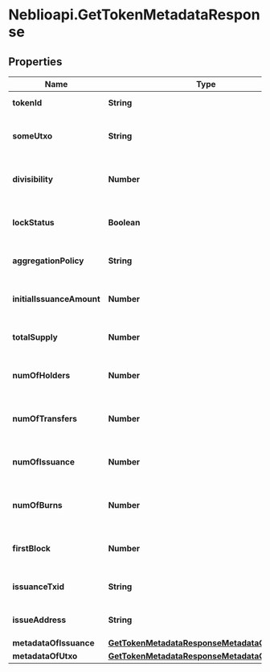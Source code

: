 # Neblioapi.GetTokenMetadataResponse

## Properties
Name | Type | Description | Notes
------------ | ------------- | ------------- | -------------
**tokenId** | **String** | ID of the token | [optional] 
**someUtxo** | **String** | Example UTXO containing this token. | [optional] 
**divisibility** | **Number** | Decimal places the token is divisible to | [optional] 
**lockStatus** | **Boolean** | Whether issuance of more tokens is locked | [optional] 
**aggregationPolicy** | **String** | Whether the tokens are aggregatable | [optional] 
**initialIssuanceAmount** | **Number** | Total tokens issued in initial issuance | [optional] 
**totalSupply** | **Number** | Total number of tokens in supply | [optional] 
**numOfHolders** | **Number** | Total number of addresses this token is held at | [optional] 
**numOfTransfers** | **Number** | Total number of transactions of this token | [optional] 
**numOfIssuance** | **Number** | Total number of times this token has been issued | [optional] 
**numOfBurns** | **Number** | Number of times tokens have been burned | [optional] 
**firstBlock** | **Number** | Block number token was issued in | [optional] 
**issuanceTxid** | **String** | TXID the token was issued with | [optional] 
**issueAddress** | **String** | Address that issued the tokens | [optional] 
**metadataOfIssuance** | [**GetTokenMetadataResponseMetadataOfIssuance**](GetTokenMetadataResponseMetadataOfIssuance.md) |  | [optional] 
**metadataOfUtxo** | [**GetTokenMetadataResponseMetadataOfUtxo**](GetTokenMetadataResponseMetadataOfUtxo.md) |  | [optional] 


